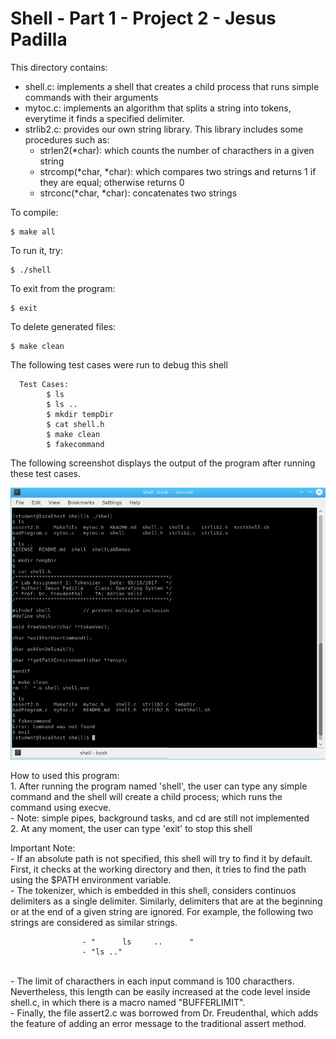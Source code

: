 

# Shell - Part 1 - Project 2 - Jesus Padilla #

This directory contains:
* shell.c: implements a shell that creates a child process that runs simple commands with their arguments
* mytoc.c: implements an algorithm that splits a string into tokens, everytime it finds a specified
  delimiter.
* strlib2.c: provides our own string library. This library includes some procedures such as:
    - strlen2(*char): which counts the number of characthers in a given string
    - strcomp(*char, *char): which compares two strings and returns 1 if they are equal; otherwise returns 0
    - strconc(*char, *char): concatenates two strings

To compile:
~~~
$ make all
~~~

To run it, try:
~~~
$ ./shell
~~~

To exit from the program:
~~~
$ exit
~~~

To delete generated files:
~~~
$ make clean
~~~

The following test cases were run to debug this shell

      Test Cases:
            $ ls
            $ ls ..
            $ mkdir tempDir
            $ cat shell.h
            $ make clean
            $ fakecommand
            
            
The following screenshot displays the output of the program after running these test cases.

![Alt text](https://github.com/2017-fall-os/shell-jjpadillamendez/blob/master/shell/testcases.jpg?raw=true)

How to used this program:
     <br />1. After running the program named 'shell', the user can type any simple command and the shell
            will create a child process; which runs the command using execve.
         <br />- Note: simple pipes, background tasks, and cd are still not implemented
     <br />2. At any moment, the user can type 'exit' to stop this shell
        
Important Note: 
 <br />- If an absolute path is not specified, this shell will try to find it by default. First, it checks at the working directory and then, it tries to find the path using the $PATH environment variable.
 <br />- The tokenizer, which is embedded in this shell, considers continuos delimiters as a single delimiter. Similarly, delimiters that are at the beginning or at the end of a given string are ignored. For example, the following two strings are considered as similar strings.
    
                    - "      ls     ..      "
                    - "ls .."
                    
 <br />- The limit of characthers in each input command is 100 characthers. Nevertheless, this length can be easily increased at the code level inside shell.c, in which there is a macro named "BUFFERLIMIT".
 <br />- Finally, the file assert2.c was borrowed from Dr. Freudenthal, which adds the feature of adding an error message to the traditional assert method.
    
